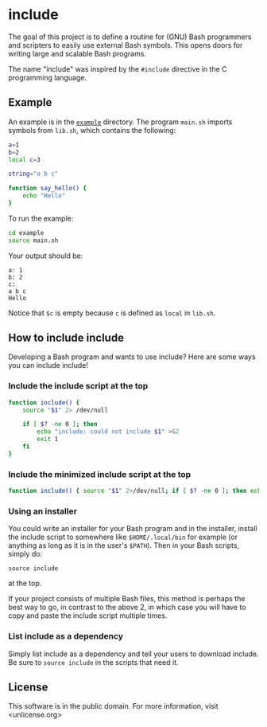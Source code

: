 # include

The goal of this project is to define a routine for (GNU) Bash programmers and
scripters to easily use external Bash symbols. This opens doors for writing
large and scalable Bash programs.

The name "include" was inspired by the `#include` directive in the C programming
language.

## Example

An example is in the [`example`](example) directory. The program `main.sh`
imports symbols from `lib.sh`, which contains the following:

```bash
a=1
b=2
local c=3

string="a b c"

function say_hello() {
    echo "Hello"
}
```

To run the example:

```bash
cd example
source main.sh
```

Your output should be:

```
a: 1
b: 2
c: 
a b c
Hello
```

Notice that `$c` is empty because `c` is defined as `local` in `lib.sh`.

## How to include include

Developing a Bash program and wants to use include? Here are some ways you can
include include!

### Include the include script at the top

```bash
function include() {
    source "$1" 2> /dev/null

    if [ $? -ne 0 ]; then
        echo "include: could not include $1" >&2
        exit 1
    fi
}
```

### Include the minimized include script at the top

```bash
function include() { source "$1" 2>/dev/null; if [ $? -ne 0 ]; then echo "include: could not include $1" >&2; exit 1; fi }
```

### Using an installer

You could write an installer for your Bash program and in the installer, install
the include script to somewhere like `$HOME/.local/bin` for example (or anything
as long as it is in the user's `$PATH`). Then in your Bash scripts, simply do:

```
source include
```

at the top.

If your project consists of multiple Bash files, this method is perhaps the best
way to go, in contrast to the above 2, in which case you will have to copy and
paste the include script multiple times.

### List include as a dependency

Simply list include as a dependency and tell your users to download include. Be
sure to `source include` in the scripts that need it.

## License

This software is in the public domain. For more information, visit
<unlicense.org>
